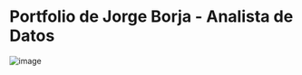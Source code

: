 # Portfolio de Jorge Borja - Analista de Datos

![image](https://github.com/unfresh25/portfolio-ds/assets/71192472/f15fd0f6-f96b-4151-bf22-948cdf344acd)
